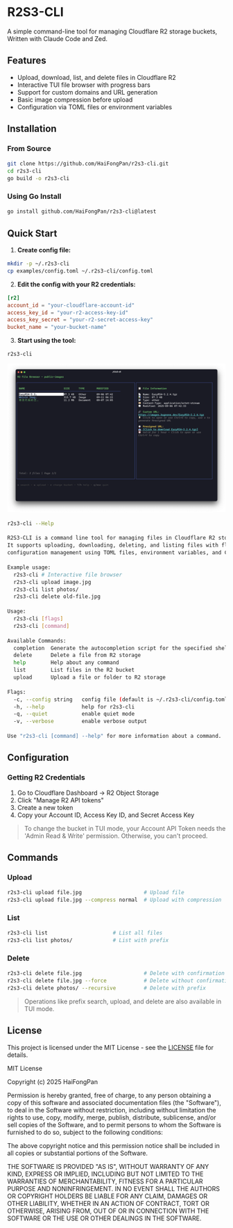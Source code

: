 # R2S3-CLI

A simple command-line tool for managing Cloudflare R2 storage buckets, Written with Claude Code and Zed.

## Features

- Upload, download, list, and delete files in Cloudflare R2
- Interactive TUI file browser with progress bars
- Support for custom domains and URL generation
- Basic image compression before upload
- Configuration via TOML files or environment variables

## Installation

### From Source

```bash
git clone https://github.com/HaiFongPan/r2s3-cli.git
cd r2s3-cli
go build -o r2s3-cli
```

### Using Go Install

```bash
go install github.com/HaiFongPan/r2s3-cli@latest
```

## Quick Start

1. **Create config file:**
```bash
mkdir -p ~/.r2s3-cli
cp examples/config.toml ~/.r2s3-cli/config.toml
```

2. **Edit the config with your R2 credentials:**
```toml
[r2]
account_id = "your-cloudflare-account-id"
access_key_id = "your-r2-access-key-id"
access_key_secret = "your-r2-secret-access-key"
bucket_name = "your-bucket-name"
```

3. **Start using the tool:**

```bash
r2s3-cli
```
![Preview](./images/Ir2s3%20cli.png)

```bash
r2s3-cli --Help

R2S3-CLI is a command line tool for managing files in Cloudflare R2 storage.
It supports uploading, downloading, deleting, and listing files with flexible
configuration management using TOML files, environment variables, and CLI flags.

Example usage:
  r2s3-cli # Interactive file browser
  r2s3-cli upload image.jpg
  r2s3-cli list photos/
  r2s3-cli delete old-file.jpg

Usage:
  r2s3-cli [flags]
  r2s3-cli [command]

Available Commands:
  completion  Generate the autocompletion script for the specified shell
  delete      Delete a file from R2 storage
  help        Help about any command
  list        List files in the R2 bucket
  upload      Upload a file or folder to R2 storage

Flags:
  -c, --config string   config file (default is ~/.r2s3-cli/config.toml)
  -h, --help            help for r2s3-cli
  -q, --quiet           enable quiet mode
  -v, --verbose         enable verbose output

Use "r2s3-cli [command] --help" for more information about a command.
```

## Configuration

### Getting R2 Credentials

1. Go to Cloudflare Dashboard → R2 Object Storage
2. Click "Manage R2 API tokens"
3. Create a new token
4. Copy your Account ID, Access Key ID, and Secret Access Key

> To change the bucket in TUI mode, your Account API Token needs the 'Admin Read & Write' permission. Otherwise, you can't proceed.

## Commands

### Upload
```bash
r2s3-cli upload file.jpg                    # Upload file
r2s3-cli upload file.jpg --compress normal  # Upload with compression
```

### List
```bash
r2s3-cli list                     # List all files
r2s3-cli list photos/             # List with prefix
```

### Delete
```bash
r2s3-cli delete file.jpg                    # Delete with confirmation
r2s3-cli delete file.jpg --force            # Delete without confirmation
r2s3-cli delete photos/ --recursive         # Delete with prefix
```

> Operations like prefix search, upload, and delete are also available in TUI mode.

## License

This project is licensed under the MIT License - see the [LICENSE](LICENSE) file for details.

MIT License

Copyright (c) 2025 HaiFongPan

Permission is hereby granted, free of charge, to any person obtaining a copy
of this software and associated documentation files (the "Software"), to deal
in the Software without restriction, including without limitation the rights
to use, copy, modify, merge, publish, distribute, sublicense, and/or sell
copies of the Software, and to permit persons to whom the Software is
furnished to do so, subject to the following conditions:

The above copyright notice and this permission notice shall be included in all
copies or substantial portions of the Software.

THE SOFTWARE IS PROVIDED "AS IS", WITHOUT WARRANTY OF ANY KIND, EXPRESS OR
IMPLIED, INCLUDING BUT NOT LIMITED TO THE WARRANTIES OF MERCHANTABILITY,
FITNESS FOR A PARTICULAR PURPOSE AND NONINFRINGEMENT. IN NO EVENT SHALL THE
AUTHORS OR COPYRIGHT HOLDERS BE LIABLE FOR ANY CLAIM, DAMAGES OR OTHER
LIABILITY, WHETHER IN AN ACTION OF CONTRACT, TORT OR OTHERWISE, ARISING FROM,
OUT OF OR IN CONNECTION WITH THE SOFTWARE OR THE USE OR OTHER DEALINGS IN THE
SOFTWARE.

